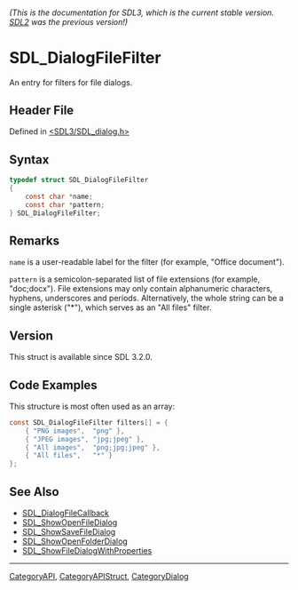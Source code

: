 ###### (This is the documentation for SDL3, which is the current stable version. [SDL2](https://wiki.libsdl.org/SDL2/) was the previous version!)
# SDL_DialogFileFilter

An entry for filters for file dialogs.

## Header File

Defined in [<SDL3/SDL_dialog.h>](https://github.com/libsdl-org/SDL/blob/main/include/SDL3/SDL_dialog.h)

## Syntax

```c
typedef struct SDL_DialogFileFilter
{
    const char *name;
    const char *pattern;
} SDL_DialogFileFilter;
```

## Remarks

`name` is a user-readable label for the filter (for example, "Office
document").

`pattern` is a semicolon-separated list of file extensions (for example,
"doc;docx"). File extensions may only contain alphanumeric characters,
hyphens, underscores and periods. Alternatively, the whole string can be a
single asterisk ("*"), which serves as an "All files" filter.

## Version

This struct is available since SDL 3.2.0.

## Code Examples

This structure is most often used as an array:

```c
const SDL_DialogFileFilter filters[] = {
    { "PNG images",  "png" },
    { "JPEG images", "jpg;jpeg" },
    { "All images",  "png;jpg;jpeg" },
    { "All files",   "*" }
};
```

## See Also

- [SDL_DialogFileCallback](SDL_DialogFileCallback)
- [SDL_ShowOpenFileDialog](SDL_ShowOpenFileDialog)
- [SDL_ShowSaveFileDialog](SDL_ShowSaveFileDialog)
- [SDL_ShowOpenFolderDialog](SDL_ShowOpenFolderDialog)
- [SDL_ShowFileDialogWithProperties](SDL_ShowFileDialogWithProperties)

----
[CategoryAPI](CategoryAPI), [CategoryAPIStruct](CategoryAPIStruct), [CategoryDialog](CategoryDialog)

